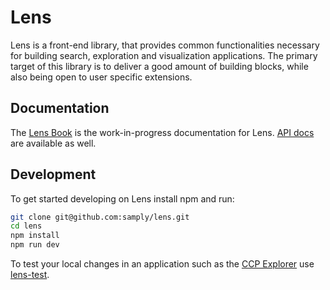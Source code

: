 # Lens

Lens is a front-end library, that provides common functionalities necessary for building search, exploration and visualization  applications. The primary target of this library is to deliver a good amount of building blocks, while also being open to user specific extensions.

## Documentation

The [Lens Book](https://samply.github.io/lens/book/) is the work-in-progress documentation for Lens. [API docs](https://samply.github.io/lens/docs/) are available as well.

## Development

To get started developing on Lens install npm and run:

```bash
git clone git@github.com:samply/lens.git
cd lens
npm install
npm run dev
```

To test your local changes in an application such as the [CCP Explorer](https://github.com/samply/ccp-explorer) use [lens-test](https://github.com/samply/lens-test).
